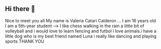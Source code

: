 ## Hi there 👋

Nice to meet you all 
My name is Valeria Catari Calderon ...
I am 16 years old 
I am a 5th-year student
-->  I like chess
walking in the rain
a little bit of volleyball
and i would love to learn fencing and futbol
i love animals.i have a little dog who is my best friend named Luna
i really like dancing and playing sports 
THANK YOU
